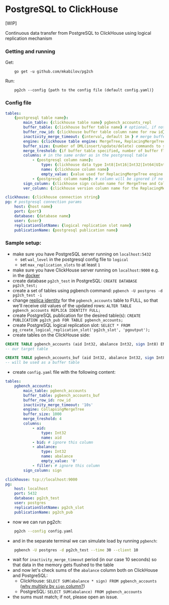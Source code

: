 # PostgreSQL to ClickHouse
[WIP]

Continuous data transfer from PostgreSQL to ClickHouse using logical replication mechanism

### Getting and running

Get:
```
    go get -u github.com/mkabilov/pg2ch
```

Run:
```
    pg2ch --config {path to the config file (default config.yaml)}
```


### Config file
```yaml
tables:
    {postgresql table name}:
        main_table: {clickhouse table name} pgbench_accounts_repl
        buffer_table: {clickhouse buffer table name} # optional, if not specified, insert directly to the main table
        buffer_row_id: {clickhouse buffer table column name for row id} 
        inactivity_merge_timeout: {interval, default 1m } # merge buffered data after that timeout
        engine: {clickhouse table engine: MergeTree, ReplacingMergeTree or CollapsingMergeTree}
        buffer_size: {number of DML(insert/update/delete) commands to store in the memory before flushing to the buffer/main table } 
        merge_treshold: {if buffer table specified, number of buffer flushed before moving data from buffer to the main table}
        columns: # in the same order as in the postgresql table
            - {postgresql column name}:
                type: {clickhouse data type Int8|Int16|Int32|Int64|UInt8|UInt16|UInt32|UInt64|Float32|Float64|String|DateTime}
                name: {clickhouse column name}
                empty_value: {value used for ReplacingMergeTree engine to discard deleted row value}
            - {postgresql column name}: # column will be ignored if no properties specified
        sign_column: {clickhouse sign column name for MergeTree and CollapsingMergeTree engines}
        ver_column: {clickhouse version column name for the ReplacingMergeTree engine}

clickhouse: {clickhouse connection string}
pg: # postgresql connection params
    host: {host name}
    port: {port}
    database: {database name}
    user: {user}
    replicationSlotName: {logical replication slot name}
    publicationName: {postgresql publication name}
```

### Sample setup:

- make sure you have PostgreSQL server running on `localhost:5432`
    - set `wal_level` in the postgresql config file to `logical`
    - set `max_replication_slots` to at least `1`
- make sure you have ClickHouse server running on `localhost:9000` e.g. in the [docker](https://hub.docker.com/r/yandex/clickhouse-server/)
- create database `pg2ch_test` in PostgreSQL: `CREATE DATABASE pg2ch_test;`
- create a set of tables using pgbench command: `pgbench -U postgres -d pg2ch_test -i`
- change [replica identity](https://www.postgresql.org/docs/current/sql-altertable.html#SQL-CREATETABLE-REPLICA-IDENTITY)
for the `pgbench_accounts` table to FULL, so that we'll receive old values of the updated rows: `ALTER TABLE pgbench_accounts REPLICA IDENTITY FULL;`
- create PostgreSQL publication for the desired table(s): `CREATE PUBLICATION pg2ch_pub FOR TABLE pgbench_accounts;`
- create PostgreSQL logical replication slot: `SELECT * FROM pg_create_logical_replication_slot('pg2ch_slot', 'pgoutput');`
- create tables on the ClickHouse side:
```sql
CREATE TABLE pgbench_accounts (aid Int32, abalance Int32, sign Int8) ENGINE = CollapsingMergeTree(sign) ORDER BY aid
-- our target table

CREATE TABLE pgbench_accounts_buf (aid Int32, abalance Int32, sign Int8, row_id UInt64) ENGINE = Memory()
-- will be used as a buffer table
```
- create `config.yaml` file with the following content:
```yaml
tables:
    pgbench_accounts:
        main_table: pgbench_accounts
        buffer_table: pgbench_accounts_buf
        buffer_row_id: row_id
        inactivity_merge_timeout: '10s'
        engine: CollapsingMergeTree
        buffer_size: 1000
        merge_treshold: 4
        columns:
            - aid:
                type: Int32
                name: aid
            - bid: # ignore this column
            - abalance:
                type: Int32
                name: abalance
                empty_value: '0'
            - filler: # ignore this column
        sign_column: sign

clickhouse: tcp://localhost:9000
pg:
    host: localhost
    port: 5432
    database: pg2ch_test
    user: postgres
    replicationSlotName: pg2ch_slot
    publicationName: pg2ch_pub
```

- now we can run pg2ch:
```bash
    pg2ch --config config.yaml
```

- and in the separate terminal we can simulate load by running `pgbench`:
```bash
    pgbench -U postgres -d pg2ch_test --time 30 --client 10 
```
- wait for `inactivity_merge_timeout` period (in our case 10 seconds) so that data in the memory gets flushed to the table 
- and now let's check sums of the `abalance` column both on ClickHouse and PostgreSQL:
    - ClickHouse: `SELECT SUM(abalance * sign) FROM pgbench_accounts` ([why multiply by `sign` column?](https://clickhouse.yandex/docs/en/operations/table_engines/collapsingmergetree/#example-of-use)) 
    - PostgreSQL: `SELECT SUM(abalance) FROM pgbench_accounts`
- the sums must match; if not, please open an issue.